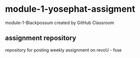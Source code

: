 # module-1-yosephat-assigment
module-1-Blackpossum created by GitHub Classroom

## assignment repository 
repository for posting weekly assignment on revoU - fsse
